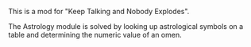 This is a mod for "Keep Talking and Nobody Explodes".

The Astrology module is solved by looking up astrological symbols on a table and determining the numeric value of an omen.
